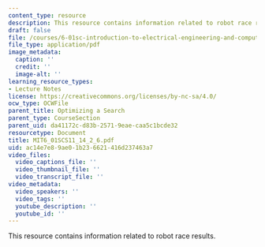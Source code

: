 ```yaml
---
content_type: resource
description: This resource contains information related to robot race results.
draft: false
file: /courses/6-01sc-introduction-to-electrical-engineering-and-computer-science-i-spring-2011/ac14e7e89ae01b236621416d237463a7_MIT6_01SCS11_14_2_6.pdf
file_type: application/pdf
image_metadata:
  caption: ''
  credit: ''
  image-alt: ''
learning_resource_types:
- Lecture Notes
license: https://creativecommons.org/licenses/by-nc-sa/4.0/
ocw_type: OCWFile
parent_title: Optimizing a Search
parent_type: CourseSection
parent_uid: da41172c-d83b-2571-9eae-caa5c1bcde32
resourcetype: Document
title: MIT6_01SCS11_14_2_6.pdf
uid: ac14e7e8-9ae0-1b23-6621-416d237463a7
video_files:
  video_captions_file: ''
  video_thumbnail_file: ''
  video_transcript_file: ''
video_metadata:
  video_speakers: ''
  video_tags: ''
  youtube_description: ''
  youtube_id: ''
---
```

This resource contains information related to robot race results.